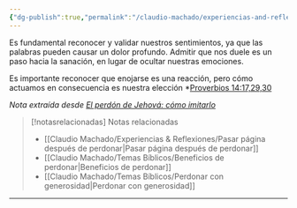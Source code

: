```yaml
---
{"dg-publish":true,"permalink":"/claudio-machado/experiencias-and-reflexiones/perdonar-y-manejo-de-sentimientos/","title":"Perdonar y sentimientos","tags":["Perdón","Perdonar"]}
---
```


Es fundamental reconocer y validar nuestros sentimientos, ya que las palabras pueden causar un dolor profundo. Admitir que nos duele es un paso hacia la sanación, en lugar de ocultar nuestras emociones. 

Es importante reconocer que enojarse es una reacción, pero cómo actuamos en consecuencia es nuestra elección *[Proverbios 14:17,29,30](https://wol.jw.org/es/wol/l/r4/lp-s?q=Proverbios+14%3A17%2C29%2C30)  

*Nota extraída desde [El perdón de Jehová: cómo imitarlo](https://wol.jw.org/es/wol/d/r4/lp-s/2025292#h=25)*


> [!notasrelacionadas] Notas relacionadas
> - [[Claudio Machado/Experiencias & Reflexiones/Pasar página después de perdonar\|Pasar página después de perdonar]]
> - [[Claudio Machado/Temas Bíblicos/Beneficios de perdonar\|Beneficios de perdonar]]
> - [[Claudio Machado/Temas Bíblicos/Perdonar con generosidad\|Perdonar con generosidad]]



---

